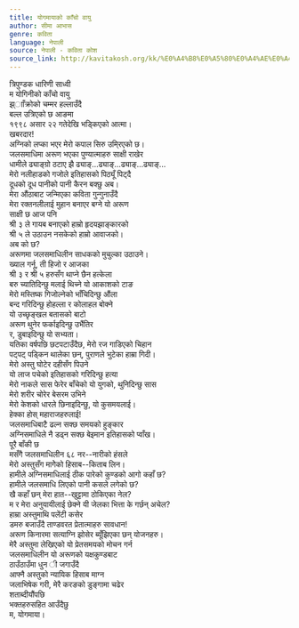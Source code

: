 ```yaml
---
title: योगमायाको काँचो वायु
author: सीमा आभास
genre: कविता
language: नेपाली
source: नेपाली - कविता कोश
source_link: http://kavitakosh.org/kk/%E0%A4%B8%E0%A5%80%E0%A4%AE%E0%A4%BE_%E0%A4%86%E0%A4%AD%E0%A4%BE%E0%A4%B8
---
```


त्रिपुण्डक धारिणी साध्वी  
म योगिनीको काँचो वायु  
झ्ााँक्रोको चम्मर हल्लाउँदै  
बल्ल उत्रिएको छ आङमा  
१९९८ असार २२ गतेदेखि भड्किएको आत्मा।  
खबरदार!  
अग्निको लप्का भएर मेरो कपाल सिरु उमि्रएको छ।  
जलसमाधिमा अरूण भएका पुण्यात्माहरु साक्षी राखेर  
धामीले ढ्याङ्ग्रो ठटाए झै ढ्याङ्...ढ्याङ्...ढ्याङ्...ढ्याङ्...  
मेरो नलीहाडको गजोले इतिहासको पिठ्यूँ पिट्दै  
दूधको दूध पानीको पानी कैरन बक्छु अब।  
मेरा औंठाबाट जन्मिएका कविता गुन्गुनाउँदै  
मेरा रक्तनलीलाई मुहान बनाएर बग्ने यो अरूण  
साक्षी छ आज पनि  
श्री ३ ले गायब बनाएको हाम्रो हृदयझाङ्कारको  
श्री ५ ले उठाउन नसकेको हाम्रो आवाजको।  
अब को छ?  
अरूणमा जलसमाधिलीन साधकको मुचुल्का उठाउने।  
ख्याल गर्नू, ती हिजो र आजका  
श्री ३ र श्री ५ हरुसँग थाप्ने छैन हत्केला  
बरु च्यातिदिन्छु मलाई थिच्ने यो आकाशको टाङ  
मेरो मस्तिष्क गिजोल्नेको भाँचिदिन्छु औंला  
बन्द गरिदिन्छु होहल्ला र कोलाहल बोक्ने  
यो उच्छृङ्खल बतासको बाटो  
अरूण थुनेर फर्काइदिन्छु उभैंतिर  
र, डुबाइदिन्छु यो सभ्यता।  
यतिका वर्षपछि छटपटाउँदैछ, मेरो रज गाडिएको चिहान  
पट्पट् पड्किन थालेका छन्, पुराणले भुटेका हाम्रा गिदी।  
मेरो अस्तु घोटेर दहीसँग पिउने  
यो लाज पचेको इतिहासको गरिदिन्छु हत्या  
मेरो नाकले सास फेरेर बाँचेको यो युगको, थुनिदिन्छु सास  
मेरो शरीर चोरेर बेसरम उभिने  
मेरो केशको धारले छिनाइदिन्छु, यो कुसमयलाई।  
हेक्का होस् महाराजहरुलाई!  
जलसमाधिबाटै ढल्न सक्छ समयको हुङ्कार  
अग्निसमाधिले नै डढ्न सक्छ बेइमान इतिहासको प्वाँख।  
पूरै बाँकी छ  
मसँगै जलसमाधिलीन ६८ नर--नारीको हंसले  
मेरो अस्तुसँग मागेेको हिसाब--किताब लिन।  
हामीले अग्निसमाधिलाई ठीक पारेको कुण्डको आगो कहाँ छ?  
हामीले जलसमाधि लिएको पानी कसले लगेको छ?  
खै कहाँ छन् मेरा हात--खुट्टामा ठोकिएका नेल?  
म र मेरा अनुयायीलाई छेक्ने यी जेलका भित्ता के गर्छन् अचेल?  
हाम्रा अस्तुमाथि पलेंटी कसेर  
डमरु बजाउँदै ताण्डवरत प्रेतात्माहरु सावधान!  
अरूण किनारमा सत्याग्नि झोसेर ब्यूँझिएका छन् योजनहरु।  
मेरै अस्तुमा लेखिएको यो प्रेतसमयको मोचन गर्न  
जलसमाधिलीन यो अरूणको यक्षकुण्डबाट  
ठाउँठाउँमा धुन ी जगाउँदै  
आफ्नै अस्तुको न्यायिक हिसाब माग्न  
जलाभिषेक गरी, मेरै करङको डुङ्गामा चढेर  
शताब्दीयौंपछि  
भक्तहरुसहित आउँदैछु  
म, योगमाया।
